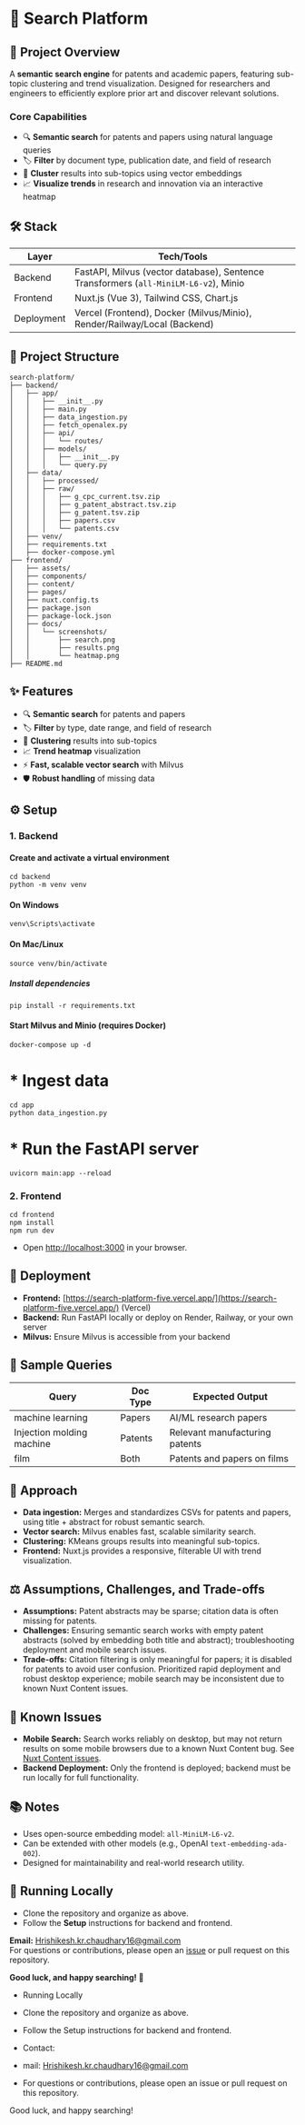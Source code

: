 # 🚀 Search Platform

## 📝 Project Overview

A **semantic search engine** for patents and academic papers, featuring sub-topic clustering and trend visualization. Designed for researchers and engineers to efficiently explore prior art and discover relevant solutions.

### Core Capabilities

- 🔍 **Semantic search** for patents and papers using natural language queries
- 🏷️ **Filter** by document type, publication date, and field of research
- 🧠 **Cluster** results into sub-topics using vector embeddings
- 📈 **Visualize trends** in research and innovation via an interactive heatmap

## 🛠️ Stack

| Layer     | Tech/Tools                                                                                   |
|-----------|---------------------------------------------------------------------------------------------|
| Backend   | FastAPI, Milvus (vector database), Sentence Transformers (`all-MiniLM-L6-v2`), Minio        |
| Frontend  | Nuxt.js (Vue 3), Tailwind CSS, Chart.js                                                     |
| Deployment| Vercel (Frontend), Docker (Milvus/Minio), Render/Railway/Local (Backend)                    |

## 📁 Project Structure

```
search-platform/
├── backend/
│   ├── app/
│   │   ├── __init__.py
│   │   ├── main.py
│   │   ├── data_ingestion.py
│   │   ├── fetch_openalex.py
│   │   ├── api/
│   │   │   └── routes/
│   │   ├── models/
│   │   │   ├── __init__.py
│   │   │   └── query.py
│   ├── data/
│   │   ├── processed/
│   │   ├── raw/
│   │   │   ├── g_cpc_current.tsv.zip
│   │   │   ├── g_patent_abstract.tsv.zip
│   │   │   ├── g_patent.tsv.zip
│   │   │   ├── papers.csv
│   │   │   └── patents.csv
│   ├── venv/
│   ├── requirements.txt
│   ├── docker-compose.yml
├── frontend/
│   ├── assets/
│   ├── components/
│   ├── content/
│   ├── pages/
│   ├── nuxt.config.ts
│   ├── package.json
│   ├── package-lock.json
│   ├── docs/
│   │   └── screenshots/
│   │       ├── search.png
│   │       ├── results.png
│   │       └── heatmap.png
├── README.md

```


## ✨ Features

- 🔍 **Semantic search** for patents and papers
- 🏷️ **Filter** by type, date range, and field of research
- 🧠 **Clustering** results into sub-topics
- 📈 **Trend heatmap** visualization
- ⚡ **Fast, scalable vector search** with Milvus
- 🛡️ **Robust handling** of missing data

## ⚙️ Setup

### 1. Backend

#### Create and activate a virtual environment
    cd backend
    python -m venv venv

#### On Windows
    venv\Scripts\activate

#### On Mac/Linux
    source venv/bin/activate

##### Install dependencies
    pip install -r requirements.txt

#### Start Milvus and Minio (requires Docker)
    docker-compose up -d

# * Ingest data
    cd app
    python data_ingestion.py

# * Run the FastAPI server
    uvicorn main:app --reload


### 2. Frontend

    cd frontend
    npm install
    npm run dev

  * Open [http://localhost:3000](http://localhost:3000) in your browser.

## 🚀 Deployment

- **Frontend:** [https://search-platform-five.vercel.app/](https://search-platform-five.vercel.app/) (Vercel)
- **Backend:** Run FastAPI locally or deploy on Render, Railway, or your own server
- **Milvus:** Ensure Milvus is accessible from your backend

## 🔎 Sample Queries

| Query                     | Doc Type | Expected Output                  |
|---------------------------|----------|----------------------------------|
| machine learning          | Papers   | AI/ML research papers            |
| Injection molding machine | Patents  | Relevant manufacturing patents   |
| film                      | Both     | Patents and papers on films      |

## 🧩 Approach

- **Data ingestion:** Merges and standardizes CSVs for patents and papers, using title + abstract for robust semantic search.
- **Vector search:** Milvus enables fast, scalable similarity search.
- **Clustering:** KMeans groups results into meaningful sub-topics.
- **Frontend:** Nuxt.js provides a responsive, filterable UI with trend visualization.

## ⚖️ Assumptions, Challenges, and Trade-offs

- **Assumptions:** Patent abstracts may be sparse; citation data is often missing for patents.
- **Challenges:** Ensuring semantic search works with empty patent abstracts (solved by embedding both title and abstract); troubleshooting deployment and mobile search issues.
- **Trade-offs:** Citation filtering is only meaningful for papers; it is disabled for patents to avoid user confusion. Prioritized rapid deployment and robust desktop experience; mobile search may be inconsistent due to known Nuxt Content issues.

## 🐞 Known Issues

- **Mobile Search:** Search works reliably on desktop, but may not return results on some mobile browsers due to a known Nuxt Content bug. See [Nuxt Content issues](https://github.com/nuxt/content/issues).
- **Backend Deployment:** Only the frontend is deployed; backend must be run locally for full functionality.

## 📚 Notes

- Uses open-source embedding model: `all-MiniLM-L6-v2`.
- Can be extended with other models (e.g., OpenAI `text-embedding-ada-002`).
- Designed for maintainability and real-world research utility.

## 🏃 Running Locally

* Clone the repository and organize as above.
* Follow the **Setup** instructions for backend and frontend.

**Email:** Hrishikesh.kr.chaudhary16@gmail.com  
For questions or contributions, please open an [issue](https://github.com/Hrishichaudhary/search-platform/issues) or pull request on this repository.


**Good luck, and happy searching! 🚀**

* Running Locally

* Clone the repository and organize as above.
* Follow the Setup instructions for backend and frontend.

* Contact:

* mail: Hrishikesh.kr.chaudhary16@gmail.com

* For questions or contributions, please open an issue or pull request on this repository.

Good luck, and happy searching!
